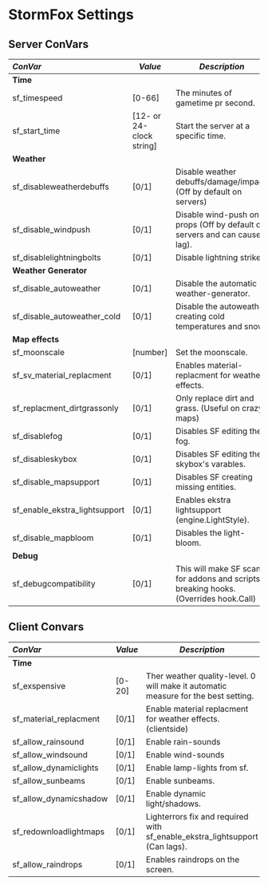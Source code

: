 # StormFox Settings
## Server ConVars
*ConVar*                     | *Value*       | *Description*              
:----------------------------| ------------- |  ------------
**Time**                     |               |
sf_timespeed                 | [0-66]        | The minutes of gametime pr second.
sf_start_time                | [12- or 24-clock string]|Start the server at a specific time.
**Weather**                  |               |              
sf_disableweatherdebuffs     | [0/1]         | Disable weather debuffs/damage/impact. (Off by default on servers) 
sf_disable_windpush          | [0/1]         | Disable wind-push on props (Off by default on servers and can cause lag). 
sf_disablelightningbolts     | [0/1]         | Disable lightning strikes.
**Weather Generator**        |               |              
sf_disable_autoweather       | [0/1]         |  Disable the automatic weather-generator.
sf_disable_autoweather_cold  | [0/1]         | Disable the autoweather creating cold temperatures and snow.
**Map effects**              |               |              
sf_moonscale                 | [number]      | Set the moonscale.
sf_sv_material_replacment    | [0/1]         | Enables material-replacment for weather effects.
sf_replacment_dirtgrassonly  | [0/1]         | Only replace dirt and grass. (Useful on crazy maps)
sf_disablefog                | [0/1]         | Disables SF editing the fog.
sf_disableskybox             | [0/1]         | Disables SF editing the skybox's varables.
sf_disable_mapsupport        | [0/1]         | Disables SF creating missing entities.
sf_enable_ekstra_lightsupport| [0/1]         | Enables ekstra lightsupport (engine.LightStyle).
sf_disable_mapbloom          | [0/1]         | Disables the light-bloom.
**Debug**|                   |               |
sf_debugcompatibility        | [0/1]         | This will make SF scan for addons and scripts breaking hooks. (Overrides hook.Call)


## Client Convars
*ConVar*                     | *Value*       | *Description*              
:----------------------------| ------------- |  ------------
**Time**                     |               |
sf_exspensive                | [0-20]        | Ther weather quality-level. 0 will make it automatic measure for the best setting.
sf_material_replacment       | [0/1]         | Enable material replacment for weather effects. (clientside)
sf_allow_rainsound           | [0/1]         | Enable rain-sounds
sf_allow_windsound           | [0/1]         | Enable wind-sounds
sf_allow_dynamiclights       | [0/1]         | Enable lamp-lights from sf.
sf_allow_sunbeams            | [0/1]         | Enable sunbeams.
sf_allow_dynamicshadow       | [0/1]         | Enable dynamic light/shadows.
sf_redownloadlightmaps       | [0/1]         | Lighterrors fix and required with sf_enable_ekstra_lightsupport (Can lags).
sf_allow_raindrops           | [0/1]         | Enables raindrops on the screen.

